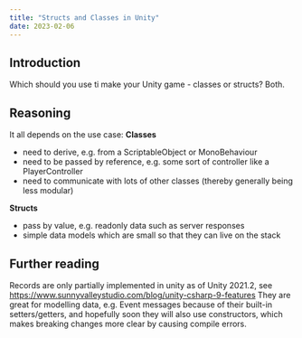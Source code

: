 ```yaml
---
title: "Structs and Classes in Unity"
date: 2023-02-06
---
```


## Introduction
Which should you use ti make your Unity game - classes or structs?
Both.

## Reasoning
It all depends on the use case:
**Classes**
- need to derive, e.g. from a ScriptableObject or MonoBehaviour
- need to be passed by reference, e.g. some sort of controller like a PlayerController
- need to communicate with lots of other classes (thereby generally being less modular)

**Structs**
- pass by value, e.g. readonly data such as server responses
- simple data models which are small so that they can live on the stack

## Further reading

Records are only partially implemented in unity as of Unity 2021.2, see https://www.sunnyvalleystudio.com/blog/unity-csharp-9-features
They are great for modelling data, e.g. Event messages because of their built-in setters/getters, and hopefully soon they will also use constructors, which makes breaking changes more clear by causing compile errors.